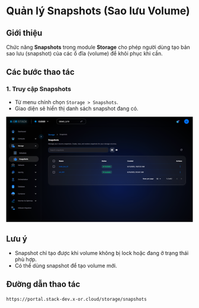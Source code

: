 # Quản lý Snapshots (Sao lưu Volume)

## Giới thiệu
Chức năng **Snapshots** trong module **Storage** cho phép người dùng tạo bản sao lưu (snapshot) của các ổ đĩa (volume) để khôi phục khi cần.

## Các bước thao tác

### 1. Truy cập Snapshots
- Từ menu chính chọn `Storage > Snapshots`.
- Giao diện sẽ hiển thị danh sách snapshot đang có.

![Danh sách Snapshots](../../step_images/snapshots/03_snapshots_list.png)

## Lưu ý
- Snapshot chỉ tạo được khi volume không bị lock hoặc đang ở trạng thái phù hợp.
- Có thể dùng snapshot để tạo volume mới.

## Đường dẫn thao tác
`https://portal.stack-dev.x-or.cloud/storage/snapshots`
